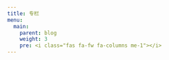 ```yaml
---
title: 专栏
menu:
  main:
    parent: blog
    weight: 3
    pre: <i class="fas fa-fw fa-columns me-1"></i>
---
```

